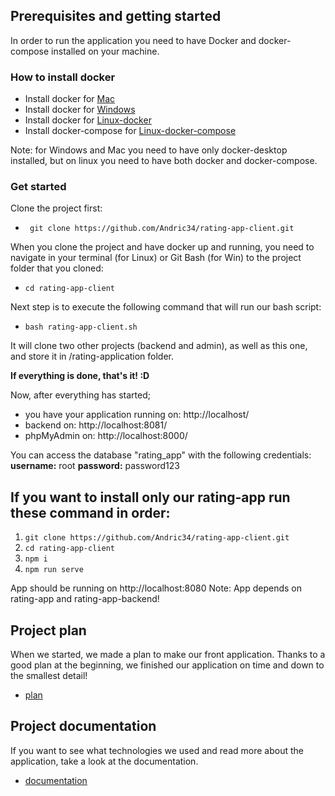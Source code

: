 ## Prerequisites and getting started
In order to run the application you need to have Docker and docker-compose installed on your machine.

### How to install docker

- Install docker for [Mac](https://docs.docker.com/docker-for-mac/install/)
- Install docker for [Windows](https://docs.docker.com/docker-for-windows/install/)
- Install docker for [Linux-docker](https://docs.docker.com/engine/install/)
- Install docker-compose for [Linux-docker-compose](https://docs.docker.com/compose/install/)

Note: for Windows and Mac you need to have only docker-desktop installed, but  on linux you need to have both docker and docker-compose.

### Get started

Clone the project first:

- ``` git clone https://github.com/Andric34/rating-app-client.git```

When you clone the project and have docker up and running, you need to navigate in your terminal (for Linux) or Git Bash (for Win) to the project folder that you cloned:

- ```cd rating-app-client```

Next step is to execute the following command that will run our bash script:

- ```bash rating-app-client.sh```

It will clone two other projects (backend and admin), as well as this one, and store it in /rating-application folder.

<b>If everything is done, that's it! :D</b>

Now, after everything has started;
- you have your application running on: http://localhost/
- backend on: http://localhost:8081/
- phpMyAdmin on: http://localhost:8000/

You can access the database "rating_app" with the following credentials: <b> username:</b> root <b> password:</b> password123

## If you want to install only our rating-app run these command in order:

1. ```git clone https://github.com/Andric34/rating-app-client.git```
2. ```cd rating-app-client```
3. ```npm i```
4. ```npm run serve```

App should be running on http://localhost:8080
Note: App depends on rating-app and rating-app-backend!

## Project plan

When we started, we made a plan to make our front application. Thanks to a good plan at the beginning, we finished our application on time and down to the smallest detail!

- [plan]

[plan]: https://docs.google.com/document/d/1O-3YSnG2QlStAvaewg9r7RYsU_tpwuup2dgsG0-afds/edit?usp=sharing

## Project documentation

If you want to see what technologies we used and read more about the application, take a look at the documentation.

- [documentation]

[documentation]: https://docs.google.com/document/d/1CybueXYo5BiqzhTG5U9wKOT_k3yE323dxa0Bbuwd2jA/edit



